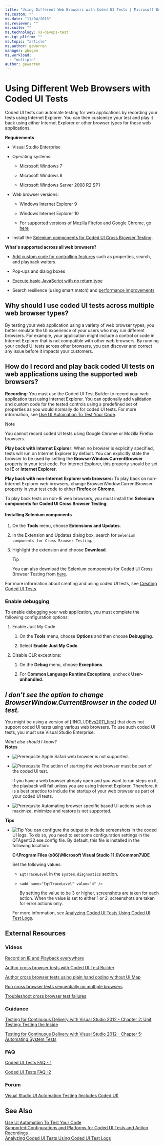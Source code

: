 ```yaml
---
title: "Using Different Web Browsers with Coded UI Tests | Microsoft Docs"
ms.custom: ""
ms.date: "11/04/2016"
ms.reviewer: ""
ms.suite: ""
ms.technology: vs-devops-test
ms.tgt_pltfrm: ""
ms.topic: "article"
ms.author: gewarren
manager: ghogen
ms.workload: 
  - "multiple"
author: gewarren
---
```

# Using Different Web Browsers with Coded UI Tests
Coded UI tests can automate testing for web applications by recording your tests using Internet Explorer. You can then customize your test and play it back using either Internet Explorer or other browser types for these web applications.  
  
 **Requirements**  
  
-   Visual Studio Enterprise  
  
-   Operating systems:  
  
    -   Microsoft Windows 7  
  
    -   Microsoft Windows 8  
  
    -   Microsoft Windows Server 2008 R2 SP1  
  
-   Web browser versions:  
  
    -   Windows Internet Explorer 9  
  
    -   Windows Internet Explorer 10  
  
    -   For supported versions of Mozilla Firefox and Google Chrome, go [here](http://visualstudiogallery.msdn.microsoft.com/11cfc881-f8c9-4f96-b303-a2780156628d/)  
  
-   Install the [Selenium components for Coded UI Cross Browser Testing](http://visualstudiogallery.msdn.microsoft.com/11cfc881-f8c9-4f96-b303-a2780156628d/).  
  
 **What's supported across all web browsers?**  
  
-   [Add custom code for controlling features](http://blogs.msdn.com/b/visualstudioalm/archive/2012/12/10/coded-ui-test-configuring-search-properties-while-recording-on-internet-explorer.aspx) such as properties, search, and playback waiters.  
  
-   Pop-ups and dialog boxes  
  
-   [Execute basic JavaScript with no return type](http://blogs.msdn.com/b/visualstudioalm/archive/2013/01/18/introducing-jscript-execution-on-internetexplorer-and-crossbrowser-in-coded-ui-test.aspx)  
  
-   Search resilience (using smart match) and [performance improvements](http://blogs.msdn.com/b/visualstudioalm/archive/2012/02/01/guidelines-on-improving-performance-of-coded-ui-test-playback.aspx)  
  
## Why should I use coded UI tests across multiple web browser types?  
 By testing your web application using a variety of web browser types, you better emulate the UI experience of your users who may run different browsers. For example, your application might include a control or code in Internet Explorer that is not compatible with other web browsers. By running your coded UI tests across other browsers, you can discover and correct any issue before it impacts your customers.  
  
## How do I record and play back coded UI tests on web applications using the supported web browsers?  
 **Recording:** You must use the Coded UI Test Builder to record your web application test using Internet Explorer. You can optionally add validation and custom code for the tested controls using a predefined set of properties as you would normally do for coded UI tests. For more information, see [Use UI Automation To Test Your Code](../test/use-ui-automation-to-test-your-code.md).  
  
> [!NOTE]
>  You cannot record coded UI tests using Google Chrome or Mozilla Firefox browsers.  
  
 **Play back with Internet Explorer:** When no browser is explicitly specified, tests will run on Internet Explorer by default. You can explicitly state the browser to be used by setting the **BrowserWindow.CurrentBrowser** property in your test code. For Internet Explorer, this property should be set to **IE** or **Internet Explorer**.  
  
 **Play back with non-Internet Explorer web browsers:** To play back on non-Internet Explorer web browsers, change BrowserWindow.CurrentBrowser property in your test code to either **Firefox** or **Chrome**.  
  
 To play back tests on non-IE web browsers, you must install the **Selenium components for Coded UI Cross Browser Testing**.  
  
#### Installing Selenium components  
  
1.  On the **Tools** menu, choose **Extensions and Updates**.  
  
2.  In the Extension and Updates dialog box, search for `Selenium components for Cross Browser Testing`.  
  
3.  Highlight the extension and choose **Download**.  
  
    > [!TIP]
    >  You can also download the Selenium components for Coded UI Cross Browser Testing from [here](http://visualstudiogallery.msdn.microsoft.com/11cfc881-f8c9-4f96-b303-a2780156628d/).  
  
 For more information about creating and using coded UI tests, see [Creating Coded UI Tests](../test/use-ui-automation-to-test-your-code.md#VerifyingCodeUsingCUITCreate).  
  
### Enable debugging  
 To enable debugging your web application, you must complete the following configuration options:  
  
1.  Enable Just My Code:  
  
    1.  On the **Tools** menu, choose **Options** and then choose **Debugging**.  
  
    2.  Select **Enable Just My Code**.  
  
2.  Disable CLR exceptions:  
  
    1.  On the **Debug** menu, choose **Exceptions**.  
  
    2.  For **Common Language Runtime Exceptions**, uncheck **User-unhandled**.  
  
##  <a name="generate"></a> *I don't see the option to change BrowserWindow.CurrentBrowser in the coded UI test.*  
 You might be using a version of [!INCLUDE[vs2011_first](../test/includes/vs2011_first_md.md)] that does not support coded UI tests using various web browsers. To use such coded UI tests, you must use Visual Studio Enterprise.  
  
 *What else should I know?*  
 **Notes**  
  
-   ![Prerequsite](../test/media/prereq.png "Prereq") Apple Safari web browser is not supported.  
  
-   ![Prerequsite](../test/media/prereq.png "Prereq") The action of starting the web browser must be part of the coded UI test.  
  
     If you have a web browser already open and you want to run steps on it, the playback will fail unless you are using Internet Explorer. Therefore, it is a best practice to include the startup of your web browser as part of your coded UI tests.  
  
-   ![Prerequsite](../test/media/prereq.png "Prereq") Automating browser specific based UI actions such as maximize, minimize and restore is not supported.  
  
 **Tips**  
  
-   ![Tip](../test/media/tip.png "Tip") You can configure the output to include screenshots in the coded UI logs. To do so, you need to set some configuration settings in the QTAgent32.exe.config file. By default, this file is installed in the following location:  
  
     **C:\Program Files (x86)\Microsoft Visual Studio 11.0\Common7\IDE**  
  
     Set the following values:  
  
    -   `EqtTraceLevel` in the `system.diagnostics` section.  
  
    -   `<add name="EqtTraceLevel" value="4" />`  
  
         By setting the value to be 3 or higher, screenshots are taken for each action. When the value is set to either 1 or 2, screenshots are taken for error actions only.  
  
     For more information, see [Analyzing Coded UI Tests Using Coded UI Test Logs](../test/analyzing-coded-ui-tests-using-coded-ui-test-logs.md).  
  
## External Resources  
  
### Videos  
 [Record on IE and Playback everywhere](https://skydrive.live.com/redir?resid=AE5CD7309CCCC43C!183&authkey=!ANqaLtCZbtJrImU)  
  
 [Author cross browser tests with Coded UI Test Builder](https://skydrive.live.com/redir?resid=AE5CD7309CCCC43C!184&authkey=!AKG8CSow_qmeTq8)  
  
 [Author cross browser tests using plain hand coding without UI Map](https://skydrive.live.com/redir?resid=AE5CD7309CCCC43C!186&authkey=!AJaEvxJnsefyAT4)  
  
 [Run cross browser tests sequentially on multiple browsers](https://skydrive.live.com/redir?resid=AE5CD7309CCCC43C!187&authkey=!ADI8eCQkxHnpOR8)  
  
 [Troubleshoot cross browser test failures](https://skydrive.live.com/redir?resid=AE5CD7309CCCC43C!182&authkey=!AEpS48i295B49FI)  
  
### Guidance  
 [Testing for Continuous Delivery with Visual Studio 2012 - Chapter 2: Unit Testing: Testing the Inside](http://go.microsoft.com/fwlink/?LinkID=255188)  
  
 [Testing for Continuous Delivery with Visual Studio 2012 - Chapter 5: Automating System Tests](http://go.microsoft.com/fwlink/?LinkID=255196)  
  
### FAQ  
 [Coded UI Tests FAQ - 1](http://go.microsoft.com/fwlink/?LinkID=230576)  
  
 [Coded UI Tests FAQ -2](http://go.microsoft.com/fwlink/?LinkID=230578)  
  
### Forum  
 [Visual Studio UI Automation Testing (includes Coded UI)](http://go.microsoft.com/fwlink/?LinkID=224497)  
  
## See Also  
 [Use UI Automation To Test Your Code](../test/use-ui-automation-to-test-your-code.md)   
 [Supported Configurations and Platforms for Coded UI Tests and Action Recordings](../test/supported-configurations-and-platforms-for-coded-ui-tests-and-action-recordings.md)   
 [Analyzing Coded UI Tests Using Coded UI Test Logs](../test/analyzing-coded-ui-tests-using-coded-ui-test-logs.md)
